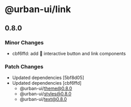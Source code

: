 # @urban-ui/link

## 0.8.0

### Minor Changes

- cbf6ffd: add :rocket: interactive button and link components

### Patch Changes

- Updated dependencies [5bf8d05]
- Updated dependencies [cbf6ffd]
  - @urban-ui/theme@0.8.0
  - @urban-ui/styles@0.8.0
  - @urban-ui/text@0.8.0
